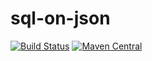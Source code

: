 # sql-on-json

[![Build Status](https://travis-ci.org/terma/sql-on-json.svg?branch=master)](https://travis-ci.org/terma/sql-on-json) 
[![Maven Central](https://maven-badges.herokuapp.com/maven-central/com.github.terma/sql-on-json/badge.svg)](https://maven-badges.herokuapp.com/maven-central/com.github.terma/sql-on-json/)

